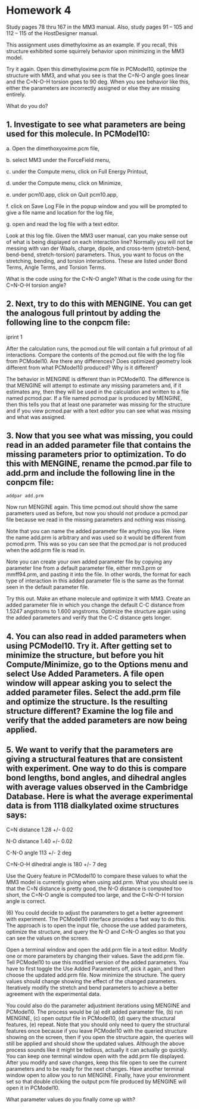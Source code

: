 # Homework 4

Study pages 78 thru 167 in the MM3 manual.  Also, study pages 91 – 105 and 112 – 115 of the HostDesigner manual.  

This assignment uses dimethyloxime as an example.  If you recall, this structure exhibited some squirrely behavior upon minimizing in the MM3 model. 

Try it again.  Open this dimethyloxime.pcm file in PCModel10, optimize the structure with MM3, and what you see is that the C=N-O angle goes linear and the C=N-O-H torsion goes to 90 deg.  When you see behavior like this, either the parameters are incorrectly assigned or else they are missing entirely.

What do you do?

## 1.	Investigate to see what parameters are being used for this molecule. In PCModel10:

a. Open the dimethoxyoxime.pcm file, 

b. select MM3 under the ForceField menu, 

c. under the Compute menu, click on Full Energy Printout, 

d. under the Compute menu, click on Minimize, 

e. under pcm10.app, click on Quit pcm10.app, 

f. click on Save Log File in the popup window and you will be prompted to give a file name and location for the log file, 

g. open and read the log file with a text editor.

Look at this log file.  Given the MM3 user manual, can you make sense out of what is being displayed on each interaction line?  Normally you will not be messing with van der Waals, charge, dipole, and cross-term (stretch-bend, bend-bend, stretch-torsion) parameters.  Thus, you want to focus on the stretching, bending, and torsion interactions.  These are listed under Bond Terms, Angle Terms, and Torsion Terms. 

What is the code using for the C=N-O angle?  What is the code using for the C=N-O-H torsion angle?

## 2.	Next, try to do this with MENGINE.  You can get the analogous full printout by adding the following line to the conpcm file:

iprint 1

After the calculation runs, the pcmod.out file will contain a full printout of all interactions.   Compare the contents of the pcmod.out file with the log file from PCModel10.  Are there any differences?  Does optimized geometry look different from what PCModel10 produced?  Why is it different?

The behavior in MENGINE is different than in PCModel10.  The difference is that MENGINE will attempt to estimate any missing parameters and, if it estimates any, then they will be used in the calculation and written to a file named pcmod.par.  If a file named pcmod.par is produced by MENGINE, then this tells you that at least one parameter was missing for the structure and if you view pcmod.par with a text editor you can see what was missing and what was assigned.


## 3.	Now that you see what was missing, you could read in an added parameter file that contains the missing parameters prior to optimization.  To do this with MENGINE, rename the pcmod.par file to add.prm and include the following line in the conpcm file:

	addpar add.prm

Now run MENGINE again.  This time pcmod.out should show the same parameters used as before, but now you should not produce a pcmod.par file because we read in the missing parameters and nothing was missing.

Note that you can name the added parameter file anything you like.  Here the name add.prm is arbitrary and was used so it would be different from pcmod.prm.  This was so you can see that the pcmod.par is not produced when the add.prm file is read in.

Note you can create your own added parameter file by copying any parameter line from a default parameter file, either mm3.prm or mmff94.prm, and pasting it into the file.  In other words, the format for each type of interaction in this added parameter file is the same as the format seen in the default parameter file.

Try this out.  Make an ethane molecule and optimize it with MM3.  Create an added parameter file in which you change the default C-C distance from 1.5247 angstroms to 1.600 angstroms.  Optimize the structure again using the added parameters and verify that the C-C distance gets longer.

## 4.	You can also read in added parameters when using PCModel10.  Try it.  After getting set to minimize the structure, but before you hit Compute/Minimize, go to the Options menu and select Use Added Parameters.  A file open window will appear asking you to select the added parameter files.  Select the add.prm file and optimize the structure.  Is the resulting structure different?  Examine the log file and verify that the added parameters are now being applied.

## 5.	We want to verify that the parameters are giving a structural features that are consistent with experiment.  One way to do this is compare bond lengths, bond angles, and dihedral angles with average values observed in the Cambridge Database.  Here is what the average experimental data is from 1118 dialkylated oxime structures says:

C=N distance 1.28 +/- 0.02

N-O distance 1.40 +/- 0.02

C-N-O angle 113 +/- 2 deg

C=N-O-H dihedral angle is 180 +/- 7 deg

Use the Query feature in PCModel10 to compare these values to what the MM3 model is currently giving when using add.prm.  What you should see is that the C=N distance is pretty good, the N-O distance is computed too short, the C=N-O angle is computed too large, and the C=N-O-H torsion angle is correct.

(6)	 You could decide to adjust the parameters to get a better agreement with experiment.  The PCModel10 interface provides a fast way to do this.  The approach is to open the input file, choose the use added parameters, optimize the structure, and query the N-O and C=N-O angles so that you can see the values on the screen.  

Open a terminal window and open the add.prm file in a text editor.  Modify one or more parameters by changing their values.  Save the add.prm file.  Tell PCModel10 to use this modified version of the added parameters.  You have to first toggle the Use Added Parameters off, pick it again, and then choose the updated add.prm file.  Now minimize the structure.  The query values should change showing the effect of the changed parameters.  Iteratively modify the stretch and bend parameters to achieve a better agreement with the experimental data.

You could also do the parameter adjustment iterations using MENGINE and PCModel10.  The process would be (a) edit added parameter file, (b) run MENGINE, (c) open output file in PCModel10, (d) query the structural features, (e) repeat.  Note that you should only need to query the structural features once because if you leave PCModel10 with the queried structure showing on the screen, then if you open the structure again, the queries will still be applied and should show the updated values.  Although the above process sounds like it might be tedious, actually it can actually go quickly.  You can keep one terminal window open with the add.prm file displayed.  After you modify and save changes, keep this file open to see the current parameters and to be ready for the next changes.  Have another terminal window open to allow you to run MENGINE.  Finally, have your environment set so that double clicking the output pcm file produced by MENGINE will open it in PCModel10.  

What parameter values do you finally come up with?

